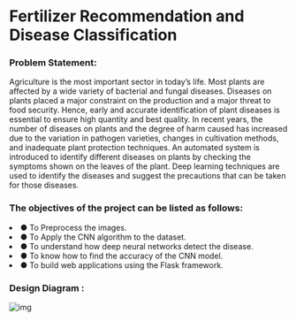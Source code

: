 # Fertilizer Recommendation and Disease Classification

 ### Problem Statement:
 Agriculture is the most important sector in today’s life. Most plants are affected by a wide
 variety of bacterial and fungal diseases. Diseases on plants placed a major constraint on
 the production and a major threat to food security. Hence, early and accurate
 identification of plant diseases is essential to ensure high quantity and best quality. In
 recent years, the number of diseases on plants and the degree of harm caused has
 increased due to the variation in pathogen varieties, changes in cultivation methods, and
 inadequate plant protection techniques.
 An automated system is introduced to identify different diseases on plants by checking
 the symptoms shown on the leaves of the plant. Deep learning techniques are used to
 identify the diseases and suggest the precautions that can be taken for those diseases.
 
### The objectives of the project can be listed as follows:
 <LI>● To Preprocess the images.</LI>
 <li>● To Apply the CNN algorithm to the dataset.</li>
 <li>● To understand how deep neural networks detect the disease.</li>
 <li>● To know how to find the accuracy of the CNN model.</li>
 <li>● To build web applications using the Flask framework. </li>

### Design Diagram : 
![img](https://github.com/user-attachments/assets/b029acb7-1ff4-4b20-9bbf-1d0a792cf300)
